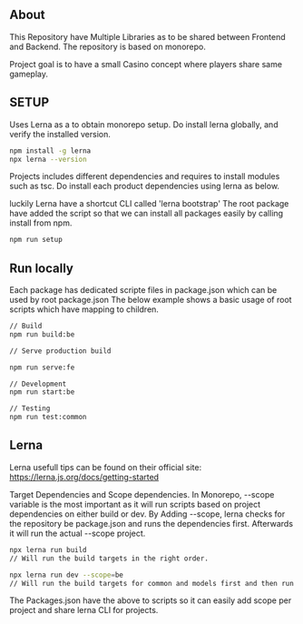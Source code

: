 ## About
This Repository have Multiple Libraries as to be shared between Frontend and Backend.
The repository is based on monorepo.

Project goal is to have a small Casino concept where players share same gameplay.

## SETUP
Uses Lerna as a to obtain monorepo setup.
Do install lerna globally, and verify the installed version.

```sh
npm install -g lerna
npx lerna --version
```

Projects includes different dependencies and requires to install modules such as tsc.
Do install each product dependencies using lerna as below.

luckily Lerna have a shortcut CLI called 'lerna bootstrap'
The root package have added the script so that we can install all packages easily by calling install from npm.

```sh
npm run setup
```

## Run locally
Each package has dedicated scripte files in package.json which can be used by root package.json
The below example shows a basic usage of root scripts which have mapping to children.

```sh
// Build
npm run build:be

// Serve production build

npm run serve:fe

// Development
npm run start:be

// Testing
npm run test:common

```

## Lerna
Lerna usefull tips can be found on their official site: https://lerna.js.org/docs/getting-started

Target Dependencies and Scope dependencies.
In Monorepo, --scope variable is the most important as it will run scripts based on project dependencies on either build or dev.
By Adding --scope, lerna checks for the repository be package.json and runs the dependencies first.
Afterwards it will run the actual --scope project.

```sh
npx lerna run build
// Will run the build targets in the right order.

npx lerna run dev --scope=be
// Will run the build targets for common and models first and then run the dev target for be.
```

The Packages.json have the above to scripts so it can easily add scope per project and share lerna CLI for projects.
